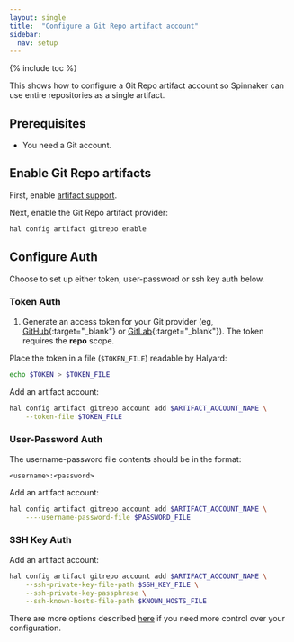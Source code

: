 ```yaml
---
layout: single
title:  "Configure a Git Repo artifact account"
sidebar:
  nav: setup
---
```


{% include toc %}

This shows how to configure a Git Repo artifact account so Spinnaker can use entire repositories as a single artifact.

## Prerequisites

* You need a Git account.


## Enable Git Repo artifacts

First, enable [artifact support](/reference/artifacts-with-artifactsrewrite//#enabling-artifact-support).

Next, enable the Git Repo artifact provider:

```bash
hal config artifact gitrepo enable
```

## Configure Auth
Choose to set up either token, user-password or ssh key auth below.

### Token Auth

1. Generate an access token for your Git provider (eg, [GitHub](https://github.com/settings/tokens){:target="\_blank"} or [GitLab](https://docs.gitlab.com/ee/user/profile/personal_access_tokens.html){:target="\_blank"}). The token requires the __repo__ scope.

Place the token in a file (`$TOKEN_FILE`) readable by Halyard:

```bash
echo $TOKEN > $TOKEN_FILE
```

Add an artifact account:

```bash
hal config artifact gitrepo account add $ARTIFACT_ACCOUNT_NAME \
    --token-file $TOKEN_FILE
```


### User-Password Auth

The username-password file contents should be in the format:

 ```
 <username>:<password>
 ```

Add an artifact account:

```bash
hal config artifact gitrepo account add $ARTIFACT_ACCOUNT_NAME \
    ----username-password-file $PASSWORD_FILE
```


### SSH Key Auth

Add an artifact account:

```bash
hal config artifact gitrepo account add $ARTIFACT_ACCOUNT_NAME \
    --ssh-private-key-file-path $SSH_KEY_FILE \
    --ssh-private-key-passphrase \
    --ssh-known-hosts-file-path $KNOWN_HOSTS_FILE 

```


There are more options described
[here](/reference/halyard/commands#hal-config-artifact-gitrepo-account-edit)
if you need more control over your configuration.
